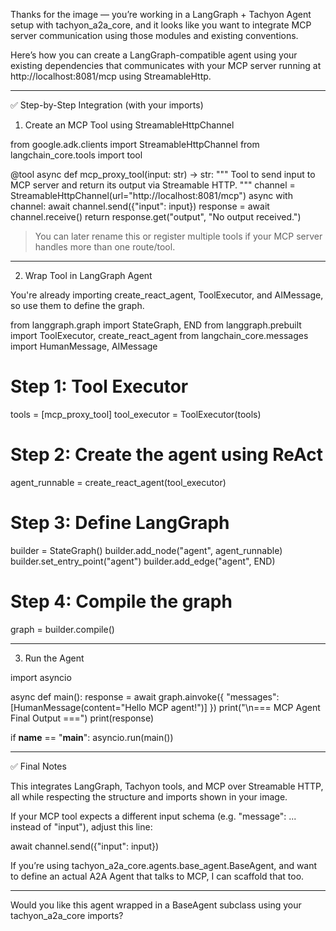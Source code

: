 Thanks for the image — you’re working in a LangGraph + Tachyon Agent setup with tachyon_a2a_core, and it looks like you want to integrate MCP server communication using those modules and existing conventions.

Here’s how you can create a LangGraph-compatible agent using your existing dependencies that communicates with your MCP server running at http://localhost:8081/mcp using StreamableHttp.


---

✅ Step-by-Step Integration (with your imports)

1. Create an MCP Tool using StreamableHttpChannel

from google.adk.clients import StreamableHttpChannel
from langchain_core.tools import tool


@tool
async def mcp_proxy_tool(input: str) -> str:
    """
    Tool to send input to MCP server and return its output via Streamable HTTP.
    """
    channel = StreamableHttpChannel(url="http://localhost:8081/mcp")
    async with channel:
        await channel.send({"input": input})
        response = await channel.receive()
        return response.get("output", "No output received.")

> You can later rename this or register multiple tools if your MCP server handles more than one route/tool.




---

2. Wrap Tool in LangGraph Agent

You're already importing create_react_agent, ToolExecutor, and AIMessage, so use them to define the graph.

from langgraph.graph import StateGraph, END
from langgraph.prebuilt import ToolExecutor, create_react_agent
from langchain_core.messages import HumanMessage, AIMessage

# Step 1: Tool Executor
tools = [mcp_proxy_tool]
tool_executor = ToolExecutor(tools)

# Step 2: Create the agent using ReAct
agent_runnable = create_react_agent(tool_executor)

# Step 3: Define LangGraph
builder = StateGraph()
builder.add_node("agent", agent_runnable)
builder.set_entry_point("agent")
builder.add_edge("agent", END)

# Step 4: Compile the graph
graph = builder.compile()


---

3. Run the Agent

import asyncio

async def main():
    response = await graph.ainvoke({
        "messages": [HumanMessage(content="Hello MCP agent!")]
    })
    print("\n=== MCP Agent Final Output ===")
    print(response)

if __name__ == "__main__":
    asyncio.run(main())


---

✅ Final Notes

This integrates LangGraph, Tachyon tools, and MCP over Streamable HTTP, all while respecting the structure and imports shown in your image.

If your MCP tool expects a different input schema (e.g. "message": ... instead of "input"), adjust this line:

await channel.send({"input": input})

If you’re using tachyon_a2a_core.agents.base_agent.BaseAgent, and want to define an actual A2A Agent that talks to MCP, I can scaffold that too.



---

Would you like this agent wrapped in a BaseAgent subclass using your tachyon_a2a_core imports?

